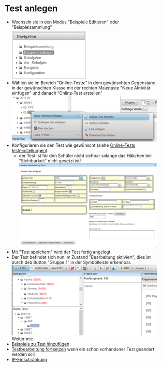 # Test anlegen
* Wechseln sie in den Modus "Beispiele Editieren" oder "Beispielsammlung"
<br>![250px-ClipCapIt-190927-090113.PNG](250px-ClipCapIt-190927-090113.PNG)
* Wählen sie im Bereich "Online-Tests:" in dem gewünschten Gegenstand in der gewünschten Klasse mit der rechten Maustaste "Neue Aktivität einfügen" und danach "Online-Test erstellen"
<br>![500px-ClipCapIt-200111-212453.PNG](500px-ClipCapIt-200111-212453.PNG)
* Konfigurieren sie den Test wie gewünscht (siehe [Online-Tests testeinstellungen](../Online-Tests/index.md#testeinstellungen)). 
  * der Test ist für den Schüler nicht sichbar solange das Häkchen bei "Sichtbarkeit" nicht gesetzt ist!
<br>![500px-ClipCapIt-190927-090411.PNG](500px-ClipCapIt-190927-090411.PNG)
* Mit "Test speichern" wird der Test fertig angelegt
* Der Test befindet sich nun im Zustand "Bearbeitung aktiviert", dies ist durch deb Button "Gruppe 1" in der Symbolleiste erkennbar.
<br>![500px-ClipCapIt-190927-091032.PNG](500px-ClipCapIt-190927-091032.PNG)
Weiter mit:
* [Beispiele zu Test hinzufügen](../BeispielezuTesthinzufügen/index.md)
* [Testbearbeitung fortsetzen](../Testbearbeitungfortsetzen/index.md) wenn ein schon vorhandener Test geändert werden soll
* [IP-Einschränkung](../IP-Einschränkung/index.md)

